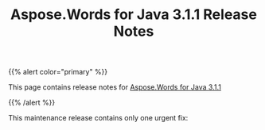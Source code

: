 ﻿---
title: Aspose.Words for Java 3.1.1 Release Notes
description: "Aspose.Words for Java 3.1.1 Release Notes – learn about the latest updates and fixes."
type: docs
weight: 50
url: /java/aspose-words-for-java-3-1-1-release-notes/
---

{{% alert color="primary" %}} 

This page contains release notes for [Aspose.Words for Java 3.1.1](http://www.aspose.com/downloads/words/java/new-releases/aspose.words-for-java-3.1.1/)

{{% /alert %}} 

This maintenance release contains only one urgent fix: 
